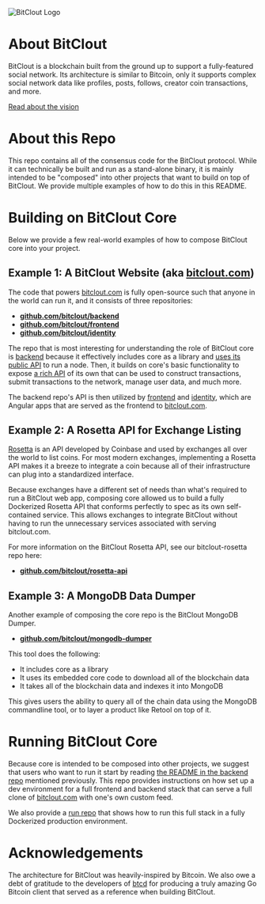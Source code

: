 ![BitClout Logo](https://bitclout.com/assets/img/camelcase_logo.svg)

# About BitClout
BitClout is a blockchain built from the ground up to support a fully-featured
social network. Its architecture is similar to Bitcoin, only it supports complex
social network data like profiles, posts, follows, creator coin transactions, and
more.

[Read about the vision](https://docs.bitclout.com/the-vision)

# About this Repo

This repo contains all of the consensus code for the BitClout protocol. While it can 
technically be built and run as a stand-alone binary, it is mainly intended to be
"composed" into other projects that want to build on top of BitClout. We provide
multiple examples of how to do this in this README.

# Building on BitClout Core

Below we provide a few real-world examples of how to compose BitClout core into your project.

## Example 1: A BitClout Website (aka [bitclout.com](https://bitclout.com))

The code that powers [bitclout.com](https://bitclout.com) is fully open-source
such that anyone in the world can run it, and it consists of three repositories:
* **[github.com/bitclout/backend](https://github.com/bitclout/backend)**
* **[github.com/bitclout/frontend](https://github.com/bitclout/frontend)**
* **[github.com/bitclout/identity](https://github.com/bitclout/identity)**

The repo that is most interesting for understanding the role of BitClout core is
[backend](https://github.com/bitclout/backend) because it effectively includes core
as a library and [uses its public API](https://FIXME)
to run a node. Then, it builds on core's basic
functionality to expose [a rich API](https://FIXME) of its own that can be used to 
construct transactions, submit transactions to the network, manage user data, and 
much more.

The backend repo's API is then utilized by
[frontend](https://github.com/bitclout/frontend) and 
[identity](https://github.com/bitclout/identity), which are Angular apps that are
served as the frontend to [bitclout.com](https://bitclout.com).

## Example 2: A Rosetta API for Exchange Listing

[Rosetta](https://rosetta-api.org) is an API developed by Coinbase and used by
exchanges all over the world to list coins. For most modern exchanges, implementing a
Rosetta API makes it a breeze to integrate a coin because all of their infrastructure
can plug into a standardized interface.

Because exchanges have a different set of needs than what's required to run a 
BitClout web app, composing core allowed us
to build a fully Dockerized Rosetta API that conforms perfectly to spec as its own
self-contained service. This allows exchanges to integrate BitClout without having
to run the unnecessary services associated with serving bitclout.com.

For more information on the BitClout Rosetta API, see our bitclout-rosetta repo here:
* **[github.com/bitclout/rosetta-api](https://github.com/bitclout/rosetta-api)**

## Example 3: A MongoDB Data Dumper

Another example of composing the core repo is the BitClout MongoDB Dumper.
* **[github.com/bitclout/mongodb-dumper](https://github.com/bitclout/mongodb-dumper)**

This tool does the following:
* It includes core as a library
* It uses its embedded core code to download all of the blockchain data
* It takes all of the blockchain data and indexes it into MongoDB

This gives users the ability to query all of the chain data using the MongoDB
commandline tool, or to layer a product like Retool on top of it.

# Running BitClout Core

Because core is intended to be composed into other projects, we suggest that
users who want to run it start by reading [the README in the backend repo](https://github.com/bitclout/backend)
mentioned previously. This repo provides instructions on how set up a dev environment
for a full frontend and backend stack that can serve a full clone 
of [bitclout.com](https://bitclout.com) with one's own custom feed.

We also provide a [run repo](https://github.com/bitclout/run) that shows how to 
run this full stack in a fully Dockerized production environment.

# Acknowledgements

The architecture for BitClout was heavily-inspired by Bitcoin. We also owe a debt
of gratitude to the developers of [btcd](https://github.com/btcsuite/btcd) for
producing a truly amazing Go Bitcoin client that served as a reference when
building BitClout.
